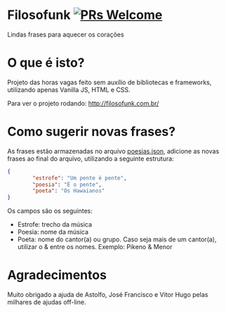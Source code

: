 # Filosofunk [![PRs Welcome](https://img.shields.io/badge/PRs-welcome-brightgreen.svg?style=flat-square)](http://makeapullrequest.com)
Lindas frases para aquecer os corações

# O que é isto?
Projeto das horas vagas feito sem auxílio de bibliotecas e frameworks, utilizando apenas Vanilla JS, HTML e CSS.

Para ver o projeto rodando: http://filosofunk.com.br/

# Como sugerir novas frases?
As frases estão armazenadas no arquivo [poesias.json](https://github.com/IgorRozani/filosofunk/blob/master/poesias.json), adicione as novas frases ao final do arquivo, utilizando a seguinte estrutura: 

```JSON
{
        "estrofe": "Um pente é pente",
        "poesia": "É o pente",
        "poeta": "Os Hawaianos"
}
```
Os campos são os seguintes:
- Estrofe: trecho da música
- Poesia: nome da música
- Poeta: nome do cantor(a) ou grupo. Caso seja mais de um cantor(a), utilizar o & entre os nomes. Exemplo: Pikeno & Menor

# Agradecimentos
Muito obrigado a ajuda de Astolfo, José Francisco e Vitor Hugo pelas milhares de ajudas off-line.